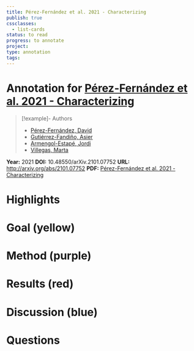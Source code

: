 ```yaml
---
title: Pérez-Fernández et al. 2021 - Characterizing
publish: true
cssclasses:
  - list-cards
status: to read
progress: to annotate
project:
type: annotation
tags:
---
```

# Annotation for [Pérez-Fernández et al. 2021 - Characterizing](Papers/References/Pérez-Fernández%20et%20al.%202021%20-%20Characterizing)

> [!example]- Authors
> - [Pérez-Fernández, David](Papers/People/Pérez-Fernández%20David)
> - [Gutiérrez-Fandiño, Asier](Papers/People/Gutiérrez-Fandiño%20Asier)
> - [Armengol-Estapé, Jordi](Papers/People/Armengol-Estapé%20Jordi)
> - [Villegas, Marta](Papers/People/Villegas%20Marta)

**Year:** 2021
**DOI:** 10.48550/arXiv.2101.07752
**URL:** http://arxiv.org/abs/2101.07752
**PDF:** [Pérez-Fernández et al. 2021 - Characterizing](Papers/PDFs/Pérez-Fernández%20et%20al.%202021%20-%20Characterizing%20and%20Measuring%20the%20Similarity%20of%20Neural%20Networks%20with%20Persistent%20Homology.pdf)

# Highlights


# Goal (yellow)


# Method (purple)


# Results (red)


# Discussion (blue)


# Questions

